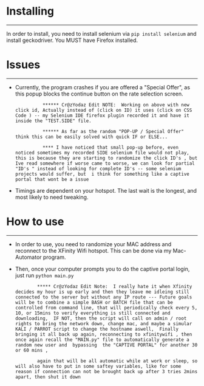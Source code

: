 # Installing
___
In order to install, you need to install selenium via ```pip install selenium``` and install geckodriver. You MUST have Firefox installed.
# Issues
___
* Currently, the program crashes if you are offered a "Special Offer", as this popup blocks the continue button on the rate selection screen.

                ****** Cr@zYodaz Edit NOTE:  Working on above with new click id, Actually instead of (click on ID) it uses (click on CSS Code ) -- my Selenium IDE firefox plugin recorded it and have it inside the "TEST.SIDE" file.

                ****** As far as the random "POP-UP / Special Offer" think this can be easily solved with quick IF or ELSE...

                **** I have noticed that small pop-up before, even noticed sometimes my recorded SIDE selenium file would not play, this is because they are starting to randomize the click ID's , but Ive read somewhere if worse came to worse, we can look for partial "ID's " instead of looking for complete ID's -- some selenium projects would suffer, but  i think for something like a captive portal that wont be a issue

* Timings are dependent on your hotspot. The last wait is the longest, and most likely to need tweaking.
# How to use
___
* In order to use, you need to randomize your MAC address and reconnect to the XFinity Wifi hotspot. This can be done via my Mac-Automator program.
* Then, once your computer prompts you to do the captive portal login, just run ```python main.py```


              ***** Cr@zYodaz Edit Note:  I really hate it when Xfinity decides my hour is up early and then they leave me idleing still connected to the server but without any IP route --- Future goals will be to combine a simple BASH or BATCH file that can be controlled from command line, that will periodically check every 5, 10, or 15mins to verify everything is still connected and downloading,  IF NOT, then the script will call on admin / root rights to bring the network down, change mac, and maybe a simular KALI / PARROT script to change the hostname aswell,  Finally bringing it all back up again, reconnecting to xfinitywifi , then once again recall the "MAIN.py" file to automatically generate a random new user and  bypassing  the "CAPTIVE PORTAL" for another 30 or 60 mins ,

              again that will be all automatic while at work or sleep, so will also have to put in some saftey variables, like for some reason if connection can not be brought back up after 3 tries 2mins apart, then shut it down

